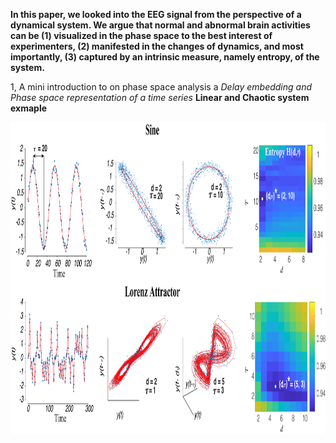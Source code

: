   **In this paper, we looked into the EEG signal from the perspective of a dynamical system. We argue that normal and abnormal brain activities can be (1) visualized in the phase space to the best interest of experimenters, (2) manifested in the changes of dynamics, and most importantly, (3) captured by an intrinsic measure, namely entropy, of the system.**

1, A mini introduction to on phase space analysis
a _Delay embedding and Phase space representation of a time series_
 **Linear and Chaotic system exmaple**
 <p align="center">
  <img src="Fig1.png" height="500" >
</p>

